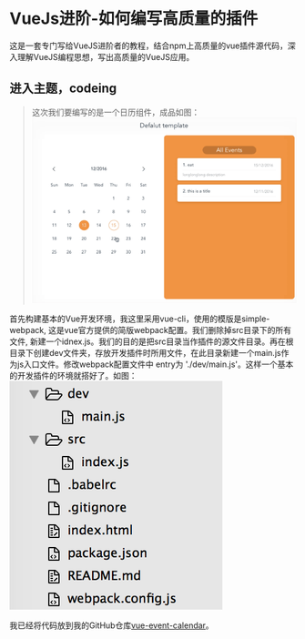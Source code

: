 # VueJs进阶-如何编写高质量的插件
这是一套专门写给VueJS进阶者的教程，结合npm上高质量的vue插件源代码，深入理解VueJS编程思想，写出高质量的VueJS应用。

## 进入主题，codeing
>这次我们要编写的是一个日历组件，成品如图：
![](./image/vue-event-calendar.gif)

首先构建基本的Vue开发环境，我这里采用vue-cli，使用的模版是simple-webpack, 这是vue官方提供的简版webpack配置。我们删除掉src目录下的所有文件, 新建一个idnex.js。我们的目的是把src目录当作插件的源文件目录。再在根目录下创建dev文件夹，存放开发插件时所用文件，在此目录新建一个main.js作为js入口文件。修改webpack配置文件中 entry为 './dev/main.js'。这样一个基本的开发插件的环境就搭好了。如图：
![](./image/folder_01.png)


我已经将代码放到我的GitHub仓库[vue-event-calendar](https://github.com/GeoffZhu/vue-event-calendar)。